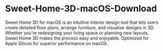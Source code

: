# Sweet-Home-3D-macOS-Download
Sweet Home 3D for macOS is an intuitive interior design tool that lets users create detailed floor plans, arrange furniture, and visualize designs in 3D. Whether you're redesigning your living space or planning new layouts, Sweet Home 3D makes the process easy and enjoyable. Optimized for Apple Silicon for superior performance on macOS.
